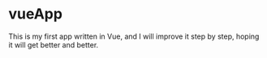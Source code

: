 # vueApp
This is my first app written in Vue, and I will improve it step by step, hoping it will get better and better. 
